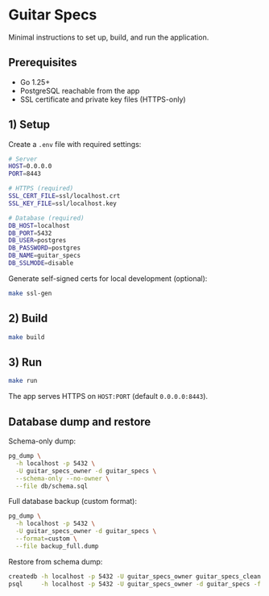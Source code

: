 # Guitar Specs

Minimal instructions to set up, build, and run the application.

## Prerequisites
- Go 1.25+
- PostgreSQL reachable from the app
- SSL certificate and private key files (HTTPS-only)

## 1) Setup
Create a `.env` file with required settings:
```bash
# Server
HOST=0.0.0.0
PORT=8443

# HTTPS (required)
SSL_CERT_FILE=ssl/localhost.crt
SSL_KEY_FILE=ssl/localhost.key

# Database (required)
DB_HOST=localhost
DB_PORT=5432
DB_USER=postgres
DB_PASSWORD=postgres
DB_NAME=guitar_specs
DB_SSLMODE=disable
```

Generate self-signed certs for local development (optional):
```bash
make ssl-gen
```

## 2) Build
```bash
make build
```

## 3) Run
```bash
make run
```

The app serves HTTPS on `HOST:PORT` (default `0.0.0.0:8443`).

## Database dump and restore

Schema-only dump:
```bash
pg_dump \
  -h localhost -p 5432 \
  -U guitar_specs_owner -d guitar_specs \
  --schema-only --no-owner \
  --file db/schema.sql
```

Full database backup (custom format):
```bash
pg_dump \
  -h localhost -p 5432 \
  -U guitar_specs_owner -d guitar_specs \
  --format=custom \
  --file backup_full.dump
```

Restore from schema dump:
```bash
createdb -h localhost -p 5432 -U guitar_specs_owner guitar_specs_clean
psql     -h localhost -p 5432 -U guitar_specs_owner -d guitar_specs -f db/schema.sql
```
